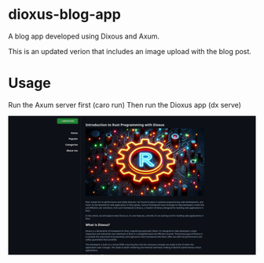 # dioxus-blog-app
A blog app developed using Dixous and Axum.

This is an updated verion that includes an image upload with the blog post. 

# Usage
Run the Axum server first (caro run)
Then run the Dioxus app (dx serve)

![](/screenshot/image.png?raw=true)
